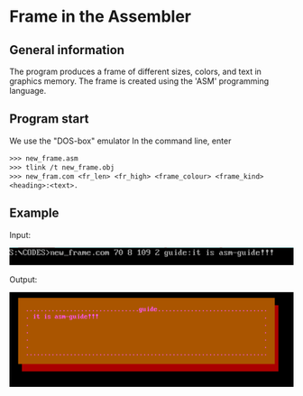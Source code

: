# Frame in the Assembler

## General information

The program produces a frame of different sizes, colors, and text in graphics memory. The frame is created using the 'ASM' programming language.

## Program start

We use the "DOS-box" emulator
In the command line, enter
```ASM
>>> new_frame.asm
>>> tlink /t new_frame.obj
>>> new_fram.com <fr_len> <fr_high> <frame_colour> <frame_kind> <heading>:<text>.
```

## Example

Input:

![s](https://github.com/A-Elbereth-Gilthoniel/images/blob/main/frame_input.png)

Output:

![sd](https://github.com/A-Elbereth-Gilthoniel/images/blob/main/frame_output.png)
